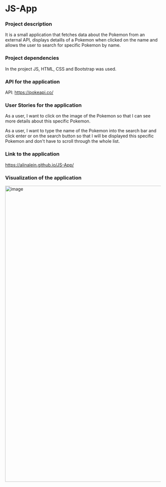 # JS-App
 
### Project description
It is a small application that fetches data about the Pokemon from an external API, displays detaills of a Pokemon when clicked on the name and allows the user to search for specific Pokemon by name.

### Project dependencies
In the project JS, HTML, CSS and Bootstrap was used.

### API for the application
API: https://pokeapi.co/

### User Stories for the application
As a user, I want to click on the image of the Pokemon so that I can see more details about this specific Pokemon.

As a user, I want to type the name of the Pokemon into the search bar and click enter or on the search button so that I will be displayed this specific Pokemon and don't have to scroll through the whole list.

### Link to the application
https://alinalein.github.io/JS-App/

### Visualization of the application
<img width="959" alt="image" src="https://github.com/alinalein/JS-App/assets/111589183/e2a13495-4bc3-4122-b012-c30390d5b610">


